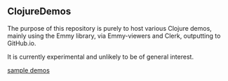 ## ClojureDemos


The purpose of this repository is purely to host various Clojure demos, mainly using the Emmy library, via Emmy-viewers and Clerk, outputting to GitHub.io.

It is currently experimental and unlikely to be of general interest.

[sample demos](/public/build/index.html)
